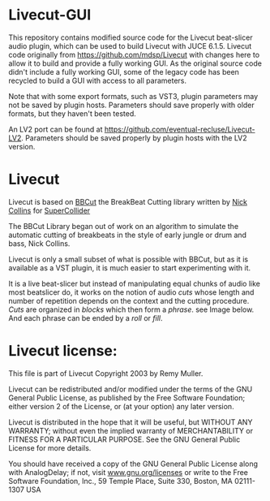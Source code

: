 # Livecut-GUI

This repository contains modified source code for the Livecut beat-slicer audio plugin, which can be used to build Livecut with JUCE 6.1.5. Livecut code originally from https://github.com/mdsp/Livecut with changes here to allow it to build and provide a fully working GUI. As the original source code didn't include a fully working GUI, some of the legacy code has been recycled to build a GUI with access to all parameters.

Note that with some export formats, such as VST3, plugin parameters may not be saved by plugin hosts. Parameters should save properly with older formats, but they haven't been tested.

An LV2 port can be found at https://github.com/eventual-recluse/Livecut-LV2. Parameters should be saved properly by plugin hosts with the LV2 version.


Livecut
=======

Livecut is based on [BBCut](http://www.cus.cam.ac.uk/~nc272/papers/pdfs/bbcutlib.pdf) the BreakBeat Cutting library written by [Nick Collins](http://www.cus.cam.ac.uk/~nc272/) for [SuperCollider](http://supercollider.sourceforge.net/)

The BBCut Library began out of work on an algorithm to simulate the automatic cutting of breakbeats in the style of early jungle or drum and bass, Nick Collins.

Livecut is only a small subset of what is possible with BBCut, but as it is available as a VST plugin, it is much easier to start experimenting with it.

It is a live beat-slicer but instead of manipulating equal chunks of audio like most beatslicer do, it works on the notion of audio *cuts* whose length and number of repetition depends on the context and the cutting procedure. 
*Cuts* are organized in *blocks* which then form a *phrase*. see Image below. And each phrase can be ended by a *roll* or *fill*.


# Livecut license:

This file is part of Livecut Copyright 2003 by Remy Muller.

Livecut can be redistributed and/or modified under the terms of the GNU General Public License, as published by the Free Software Foundation; either version 2 of the License, or (at your option) any later version.

Livecut is distributed in the hope that it will be useful, but WITHOUT ANY WARRANTY; without even the implied warranty of MERCHANTABILITY or FITNESS FOR A PARTICULAR PURPOSE. See the GNU General Public License for more details.

You should have received a copy of the GNU General Public License along with AnalogDelay; if not, visit www.gnu.org/licenses or write to the Free Software Foundation, Inc., 59 Temple Place, Suite 330, Boston, MA 02111-1307 USA
